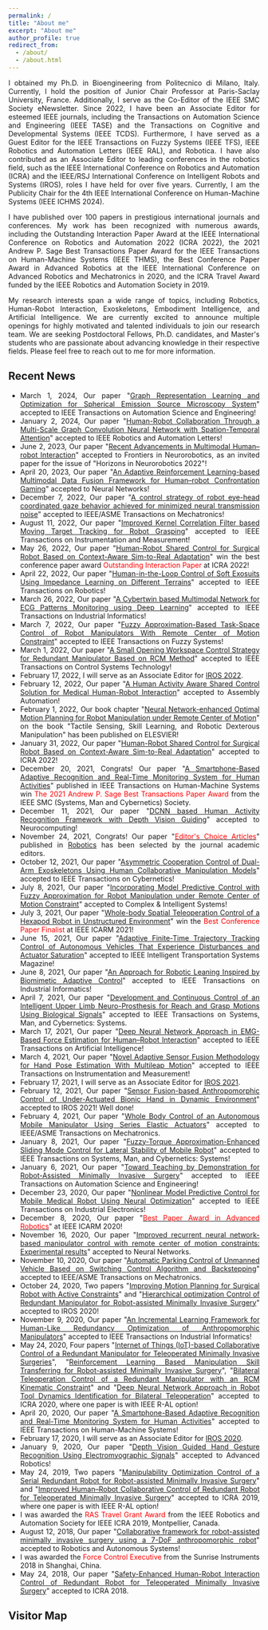 ```yaml
---
permalink: /
title: "About me"
excerpt: "About me"
author_profile: true
redirect_from: 
  - /about/
  - /about.html
---
```


<style>
.about-me p {
    text-align: justify;
    margin-bottom: 1em;
}
.recent-news {
    text-align: justify;
    margin-top: 2em;
}
.visitor-map {
    text-align: left;
    margin-top: 1em;
}
</style>

<div class="about-me">
    <p>I obtained my Ph.D. in Bioengineering from Politecnico di Milano, Italy. Currently, I hold the position of Junior Chair Professor at Paris-Saclay University, France. Additionally, I serve as the Co-Editor of the IEEE SMC Society eNewsletter. Since 2022, I have been an Associate Editor for esteemed IEEE journals, including the Transactions on Automation Science and Engineering (IEEE TASE) and the Transactions on Cognitive and Developmental Systems (IEEE TCDS). Furthermore, I have served as a Guest Editor for the IEEE Transactions on Fuzzy Systems (IEEE TFS), IEEE Robotics and Automation Letters (IEEE RAL), and Robotica. I have also contributed as an Associate Editor to leading conferences in the robotics field, such as the IEEE International Conference on Robotics and Automation (ICRA) and the IEEE/RSJ International Conference on Intelligent Robots and Systems (IROS), roles I have held for over five years. Currently, I am the Publicity Chair for the 4th IEEE International Conference on Human-Machine Systems (IEEE ICHMS 2024).</p>
    <p>I have published over 100 papers in prestigious international journals and conferences. My work has been recognized with numerous awards, including the Outstanding Interaction Paper Award at the IEEE International Conference on Robotics and Automation 2022 (ICRA 2022), the 2021 Andrew P. Sage Best Transactions Paper Award for the IEEE Transactions on Human-Machine Systems (IEEE THMS), the Best Conference Paper Award in Advanced Robotics at the IEEE International Conference on Advanced Robotics and Mechatronics in 2020, and the ICRA Travel Award funded by the IEEE Robotics and Automation Society in 2019.</p>
    <p>My research interests span a wide range of topics, including Robotics, Human-Robot Interaction, Exoskeletons, Embodiment Intelligence, and Artificial Intelligence. We are currently excited to announce multiple openings for highly motivated and talented individuals to join our research team. We are seeking Postdoctoral Fellows, Ph.D. candidates, and Master's students who are passionate about advancing knowledge in their respective fields. Please feel free to reach out to me for more information.</p>
</div>

<div class="recent-news">
    <h2>Recent News</h2>
    <ul>
        <li>March 1, 2024, Our paper "<a href="https://ieeexplore.ieee.org/abstract/document/10403986">Graph Representation Learning and Optimization for Spherical Emission Source Microscopy System</a>" accepted to IEEE Transactions on Automation Science and Engineering!</li>
        <li>January 2, 2024, Our paper "<a href="https://ieeexplore.ieee.org/abstract/document/10403986">Human-Robot Collaboration Through a Multi-Scale Graph Convolution Neural Network with Spation-Temporal Attention</a>" accepted to IEEE Robotics and Automation Letters!</li>
        <li>June 2, 2023, Our paper "<a href="https://www.frontiersin.org/articles/10.3389/fnbot.2023.1084000/full">Recent Advancements in Multimodal Human–robot Interaction</a>" accepted to Frontiers in Neurorobotics, as an invited paper for the issue of "Horizons in Neurorobotics 2022"!</li>
        <li>April 20, 2023, Our paper "<a href="https://www.sciencedirect.com/science/article/pii/S0893608023002290">An Adaptive Reinforcement Learning-based Multimodal Data Fusion Framework for Human–robot Confrontation Gaming</a>" accepted to Neural Networks!</li>
        <li>December 7, 2022, Our paper "<a href="https://ieeexplore.ieee.org/abstract/document/9916584">A control strategy of robot eye-head coordinated gaze behavior achieved for minimized neural transmission noise</a>" accepted to IEEE/ASME Transactions on Mechatronics!</li>
        <li>August 11, 2022, Our paper "<a href="https://ieeexplore.ieee.org/abstract/document/9845468">Improved Kernel Correlation Filter based Moving Target Tracking for Robot Grasping</a>" accepted to IEEE Transactions on Instrumentation and Measurement!</li>
        <li>May 26, 2022, Our paper "<a href="https://www.icra2022.org/program/awards">Human-Robot Shared Control for Surgical Robot Based on Context-Aware Sim-to-Real Adaptation</a>" win the best conference paper award <span style="color:red;">Outstanding Interaction Paper</span> at ICRA 2022!</li>
        <li>April 22, 2022, Our paper "<a href="https://ieeexplore.ieee.org/abstract/document/9761879">Human-in-the-Loop Control of Soft Exosuits Using Impedance Learning on Different Terrains</a>" accepted to IEEE Transactions on Robotics!</li>
        <li>March 26, 2022, Our paper "<a href="https://ieeexplore.ieee.org/abstract/document/9736602">A Cybertwin based Multimodal Network for ECG Patterns Monitoring using Deep Learning</a>" accepted to IEEE Transactions on Industrial Informatics!</li>
        <li>March 7, 2022, Our paper "<a href="https://ieeexplore.ieee.org/abstract/document/9729601">Fuzzy Approximation-Based Task-Space Control of Robot Manipulators With Remote Center of Motion Constraint</a>" accepted to IEEE Transactions on Fuzzy Systems!</li>
        <li>March 1, 2022, Our paper "<a href="https://ieeexplore.ieee.org/abstract/document/9709712">A Small Opening Workspace Control Strategy for Redundant Manipulator Based on RCM Method</a>" accepted to IEEE Transactions on Control Systems Technology!</li>
        <li>February 17, 2022, I will serve as an Associate Editor for <a href="https://www.iros2022.org/">IROS 2022</a>.</li>
        <li>February 12, 2022, Our paper "<a href="https://www.emerald.com/insight/content/doi/10.1108/AA-12-2021-0174/full/html">A Human Activity Aware Shared Control Solution for Medical Human-Robot Interaction</a>" accepted to Assembly Automation!</li>
        <li>February 1, 2022, Our book chapter "<a href="https://www.sciencedirect.com/science/article/pii/B9780323904452000222">Neural Network-enhanced Optimal Motion Planning for Robot Manipulation under Remote Center of Motion</a>" on the book "Tactile Sensing, Skill Learning, and Robotic Dexterous Manipulation" has been published on ELESVIER!</li>
        <li>January 31, 2022, Our paper "<a href="https://www.icra2022.org/program/awards">Human-Robot Shared Control for Surgical Robot Based on Context-Aware Sim-to-Real Adaptation</a>" accepted to ICRA 2022!</li>
        <li>December 20, 2021, Congrats! Our paper "<a href="https://ieeexplore.ieee.org/abstract/document/9078047">A Smartphone-Based Adaptive Recognition and Real-Time Monitoring System for Human Activities</a>" published in IEEE Transactions on Human-Machine Systems win <span style="color:red;">The 2021 Andrew P. Sage Best Transactions Paper Award</span> from the IEEE SMC (Systems, Man and Cybernetics) Society.</li> 
        <li>December 11, 2021, Our paper "<a href="https://www.sciencedirect.com/science/article/abs/pii/S0925231221017215">DCNN based Human Activity Recognition Framework with Depth Vision Guiding</a>" accepted to Neurocomputing!</li>
        <li>November 24, 2021, Congrats! Our paper "<a href="https://www.mdpi.com/2218-6581/8/3/64"><span style="color:red;">Editor's Choice Articles</span></a>" published in <a href="https://www.mdpi.com/journal/robotics">Robotics</a> has been selected by the journal academic editors.</li>
        <li>October 12, 2021, Our paper "<a href="https://ieeexplore.ieee.org/abstract/document/9568764">Asymmetric Cooperation Control of Dual-Arm Exoskeletons Using Human Collaborative Manipulation Models</a>" accepted to IEEE Transactions on Cybernetics!</li>
        <li>July 8, 2021, Our paper "<a href="https://link.springer.com/article/10.1007/s40747-021-00418-6">Incorporating Model Predictive Control with Fuzzy Approximation for Robot Manipulation under Remote Center of Motion Constraint</a>" accepted to Complex & Intelligent Systems!</li>
        <li>July 3, 2021, Our paper "<a href="https://ieeexplore.ieee.org/abstract/document/9536197">Whole-body Spatial Teleoperation Control of a Hexapod Robot in Unstructured Environment</a>" win the <span style="color:red;">Best Conference Paper Finalist</span> at IEEE ICARM 2021!</li>
        <li>June 15, 2021, Our paper "<a href="https://ieeexplore.ieee.org/abstract/document/9455420">Adaptive Finite-Time Trajectory Tracking Control of Autonomous Vehicles That Experience Disturbances and Actuator Saturation</a>" accepted to IEEE Intelligent Transportation Systems Magazine!</li>
        <li>June 8, 2021, Our paper "<a href="https://ieeexplore.ieee.org/abstract/document/9448451">An Approach for Robotic Leaning Inspired by Biomimetic Adaptive Control</a>" accepted to IEEE Transactions on Industrial Informatics!</li>
        <li>April 7, 2021, Our paper "<a href="https://ieeexplore.ieee.org/abstract/document/9397868">Development and Continuous Control of an Intelligent Upper Limb Neuro-Prosthesis for Reach and Grasp Motions Using Biological Signals</a>" accepted to IEEE Transactions on Systems, Man, and Cybernetics: Systems.</li>
        <li>March 17, 2021, Our paper "<a href="https://ieeexplore.ieee.org/abstract/document/9380441">Deep Neural Network Approach in EMG-Based Force Estimation for Human–Robot Interaction</a>" accepted to IEEE Transactions on Artificial Intelligence!</li>
        <li>March 4, 2021, Our paper "<a href="https://ieeexplore.ieee.org/abstract/document/9369396">Novel Adaptive Sensor Fusion Methodology for Hand Pose Estimation With Multileap Motion</a>" accepted to IEEE Transactions on Instrumentation and Measurement!</li>
        <li>February 17, 2021, I will serve as an Associate Editor for <a href="https://www.iros2021.org/">IROS 2021</a>.</li>
        <li>February 12, 2021, Our paper "<a href="https://ieeexplore.ieee.org/abstract/document/9636436">Sensor Fusion-based Anthropomorphic Control of Under-Actuated Bionic Hand in Dynamic Environment</a>" accepted to IROS 2021! Well done!</li>
        <li>February 4, 2021, Our paper "<a href="https://ieeexplore.ieee.org/abstract/document/9339917">Whole Body Control of an Autonomous Mobile Manipulator Using Series Elastic Actuators</a>" accepted to IEEE/ASME Transactions on Mechatronics.</li>
        <li>January 8, 2021, Our paper "<a href="https://ieeexplore.ieee.org/abstract/document/9316273">Fuzzy-Torque Approximation-Enhanced Sliding Mode Control for Lateral Stability of Mobile Robot</a>" accepted to IEEE Transactions on Systems, Man, and Cybernetics: Systems!</li>
        <li>January 6, 2021, Our paper "<a href="https://ieeexplore.ieee.org/abstract/document/9305985">Toward Teaching by Demonstration for Robot-Assisted Minimally Invasive Surgery</a>" accepted to IEEE Transactions on Automation Science and Engineering!</li>
        <li>December 23, 2020, Our paper "<a href="https://ieeexplore.ieee.org/abstract/document/9195371">Nonlinear Model Predictive Control for Mobile Medical Robot Using Neural Optimization</a>" accepted to IEEE Transactions on Industrial Electronics!</li>
        <li>December 8, 2020, Our paper "<a href="https://ieeexplore.ieee.org/abstract/document/9195371"><span style="color:red;">Best Paper Award in Advanced Robotics</span></a>" at IEEE ICARM 2020!</li>
        <li>November 16, 2020, Our paper "<a href="https://www.sciencedirect.com/science/article/abs/pii/S0893608020302744#aep-article-footnote-id1">Improved recurrent neural network-based manipulator control with remote center of motion constraints: Experimental results</a>" accepted to Neural Networks.</li>
        <li>November 10, 2020, Our paper "<a href="https://ieeexplore.ieee.org/abstract/document/9253711">Automatic Parking Control of Unmanned Vehicle Based on Switching Control Algorithm and Backstepping</a>" accepted to IEEE/ASME Transactions on Mechatronics.</li>
        <li>October 24, 2020, Two papers "<a href="https://ieeexplore.ieee.org/abstract/document/9341302">Improving Motion Planning for Surgical Robot with Active Constraints</a>" and "<a href="https://ieeexplore.ieee.org/abstract/document/9341389">Hierarchical optimization Control of Redundant Manipulator for Robot-assisted Minimally Invasive Surgery</a>" accepted to IROS 2020!</li>
        <li>November 9, 2020, Our paper "<a href="https://ieeexplore.ieee.org/abstract/document/9252139">An Incremental Learning Framework for Human-Like Redundancy Optimization of Anthropomorphic Manipulators</a>" accepted to IEEE Transactions on Industrial Informatics!</li>
        <li>May 24, 2020, Four papers "<a href="https://ieeexplore.ieee.org/abstract/document/9197321">Internet of Things (IoT)-based Collaborative Control of a Redundant Manipulator for Teleoperated Minimally Invasive Surgeries</a>", "<a href="https://ieeexplore.ieee.org/abstract/document/9196588">Reinforcement Learning Based Manipulation Skill Transferring for Robot-assisted Minimally Invasive Surgery</a>", "<a href="https://ieeexplore.ieee.org/abstract/document/9197267">Bilateral Teleoperation Control of a Redundant Manipulator with an RCM Kinematic Constraint</a>" and "<a href="https://ieeexplore.ieee.org/abstract/document/9000725">Deep Neural Network Approach in Robot Tool Dynamics Identification for Bilateral Teleoperation</a>" accepted to ICRA 2020, where one paper is with IEEE R-AL option!</li>
        <li>April 20, 2020, Our paper "<a href="https://ieeexplore.ieee.org/abstract/document/9078047">A Smartphone-Based Adaptive Recognition and Real-Time Monitoring System for Human Activities</a>" accepted to IEEE Transactions on Human-Machine Systems!</li>
        <li>February 17, 2020, I will serve as an Associate Editor for <a href="https://www.iros2020.org/">IROS 2020</a>.</li>
        <li>January 9, 2020, Our paper "<a href="https://www.tandfonline.com/doi/abs/10.1080/01691864.2020.1713886">Depth Vision Guided Hand Gesture Recognition Using Electromyographic Signals</a>" accepted to Advanced Robotics!</li>
        <li>May 24, 2019, Two papers "<a href="https://ieeexplore.ieee.org/abstract/document/8793676">Manipulability Optimization Control of a Serial Redundant Robot for Robot-assisted Minimally Invasive Surgery</a>" and "<a href="https://ieeexplore.ieee.org/abstract/document/8633418">Improved Human–Robot Collaborative Control of Redundant Robot for Teleoperated Minimally Invasive Surgery</a>" accepted to ICRA 2019, where one paper is with IEEE R-AL option!</li>
        <li>I was awarded the <span style="color:red;">RAS Travel Grant Award</span> from the IEEE Robotics and Automation Society for IEEE ICRA 2019, Montpellier, Canada.</li>
        <li>August 12, 2018, Our paper "<a href="https://www.sciencedirect.com/science/article/abs/pii/S0921889017305419">Collaborative framework for robot-assisted minimally invasive surgery using a 7-DoF anthropomorphic robot</a>" accepted to Robotics and Autonomous Systems!</li>
        <li>I was awarded the <span style="color:red;">Force Control Executive</span> from the Sunrise Instruments 2018 in Shanghai, China.</li>
        <li>May 24, 2018, Our paper "<a href="https://ieeexplore.ieee.org/abstract/document/8463148/authors#authors">Safety-Enhanced Human-Robot Interaction Control of Redundant Robot for Teleoperated Minimally Invasive Surgery</a>" accepted to ICRA 2018.</li>
    </ul>
</div>

<div class="visitor-map">
    <h2>Visitor Map</h2>
    <!-- Paste the Revolver Maps embed code here -->
    <script type="text/javascript" src="//rf.revolvermaps.com/0/0/4.js?i=5b18acb6zta&amp;m=0&amp;h=177&amp;c=ff0000&amp;r=5" async="async"></script>
</div>









